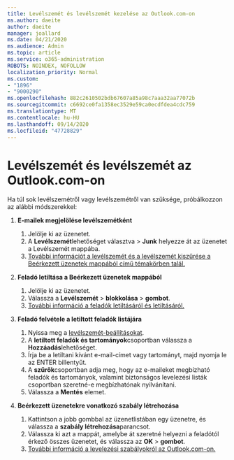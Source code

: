 ```yaml
---
title: Levélszemét és levélszemét kezelése az Outlook.com-on
ms.author: daeite
author: daeite
manager: joallard
ms.date: 04/21/2020
ms.audience: Admin
ms.topic: article
ms.service: o365-administration
ROBOTS: NOINDEX, NOFOLLOW
localization_priority: Normal
ms.custom:
- "1896"
- "9000290"
ms.openlocfilehash: 882c2610502bdb67607a85a98c7aaa32aa77072b
ms.sourcegitcommit: c6692ce0fa1358ec3529e59ca0ecdfdea4cdc759
ms.translationtype: MT
ms.contentlocale: hu-HU
ms.lasthandoff: 09/14/2020
ms.locfileid: "47728829"
---
```

# <a name="spam-and-junk-email-in-outlookcom"></a>Levélszemét és levélszemét az Outlook.com-on

Ha túl sok levélszemétről vagy levélszemétről van szüksége, próbálkozzon az alábbi módszerekkel:

1. **E-mailek megjelölése levélszemétként**
    1. Jelölje ki az üzenetet.
    1. A **Levélszemét**lehetőséget választva  >  **Junk** helyezze át az üzenetet a Levélszemét mappába.
    1. [További információt a levélszemét és a levélszemét kiszűrése a Beérkezett üzenetek mappából című témakörben talál.](https://support.office.com/article/a3ece97b-82f8-4a5e-9ac3-e92fa6427ae4?wt.mc_id=Office_Outlook_com_Alchemy)

1. **Feladó letiltása a Beérkezett üzenetek mappából**
    1. Jelölje ki az üzenetet.
    1. Válassza a **Levélszemét**  >  **blokkolása**  >  **gombot**.
    1. [További információ a feladók letiltásáról és letiltásáról.](https://support.office.com/article/afba1c94-77bb-4f50-8b85-057cf52f4d5e?wt.mc_id=Office_Outlook_com_Alchemy)

1. **Feladó felvétele a letiltott feladók listájára**
    1. Nyissa meg a [levélszemét-beállításokat](https://outlook.live.com/mail/options/mail/junkEmail/blockedSendersAndDomainsV2).
    1. A **letiltott feladók és tartományok**csoportban válassza a **Hozzáadás**lehetőséget.
    1. Írja be a letiltani kívánt e-mail-címet vagy tartományt, majd nyomja le az ENTER billentyűt.
    1. A **szűrők**csoportban adja meg, hogy az e-maileket megbízható feladók és tartományok, valamint biztonságos levelezési listák csoportban szeretné-e megbízhatónak nyilvánítani.
    1. Válassza a **Mentés** elemet.

1. **Beérkezett üzenetekre vonatkozó szabály létrehozása**
    1. Kattintson a jobb gombbal az üzenetlistában egy üzenetre, és válassza a **szabály létrehozása**parancsot.
    1. Válassza ki azt a mappát, amelybe át szeretné helyezni a feladótól érkező összes üzenetet, és válassza az **OK**  >  **gombot**.
    1. [További információ a levelezési szabályokról az Outlook.com-on.](https://support.office.com/article/4b094371-a5d7-49bd-8b1b-4e4896a7cc5d?wt.mc_id=Office_Outlook_com_Alchemy)